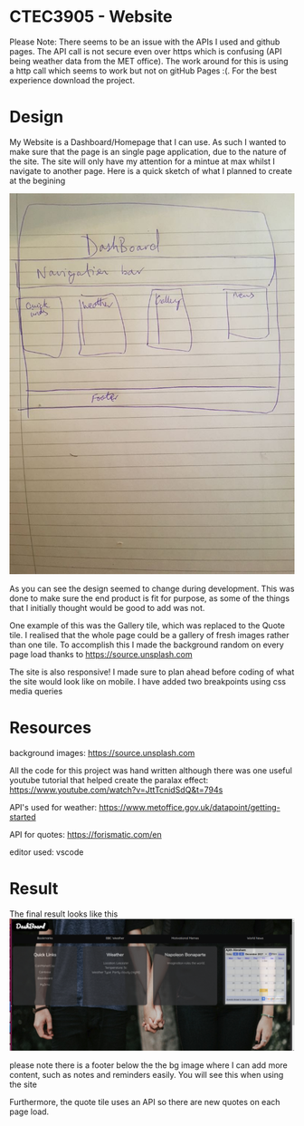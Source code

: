 # CTEC3905 - Website

Please Note: There seems to be an issue with the APIs I used and github pages. The API call is not secure even over https which is confusing (API being weather data from the MET office). The work around for this is using a http call which seems to work but not on gitHub Pages :(. For the best experience download the project.


# Design

My Website is a Dashboard/Homepage that I can use. As such I wanted to make sure that the page is an single page application, due to the nature of the site. The site will only have my attention for a mintue at max whilst I navigate to another page. Here is a quick sketch of what I planned to create at the begining

![Alt text](imgs/design.jpeg)

As you can see the design seemed to change during development. This was done to make sure the end product is fit for purpose, as some of the things that I initially thought would be good to add was not.

One example of this was the Gallery tile, which was replaced to the Quote tile. I realised that the whole page could be a gallery of fresh images rather than one tile. To accomplish this I made the background random on every page load thanks to https://source.unsplash.com

The site is also responsive! I made sure to plan ahead before coding of what the site would look like on mobile. I have added two breakpoints using css media queries 

# Resources

background images: https://source.unsplash.com

All the code for this project was hand written although there was one useful youtube tutorial that helped create the paralax effect: https://www.youtube.com/watch?v=JttTcnidSdQ&t=794s

API's used for weather: https://www.metoffice.gov.uk/datapoint/getting-started

API for quotes:
https://forismatic.com/en

editor used: vscode

# Result

The final result looks like this
![Alt text](imgs/result.png)

please note there is a footer below the the bg image where I can add more content, such as notes and reminders easily. You will see this when using the site

Furthermore, the quote tile uses an API so there are new quotes on each page load.


